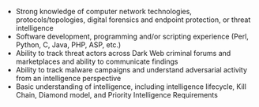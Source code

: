 - Strong knowledge of computer network technologies, protocols/topologies, digital forensics and endpoint protection, or threat intelligence
- Software development, programming and/or scripting experience (Perl, Python, C, Java, PHP, ASP, etc.)
- Ability to track threat actors across Dark Web criminal forums and marketplaces and ability to communicate findings
- Ability to track malware campaigns and understand adversarial activity from an intelligence perspective
- Basic understanding of intelligence, including intelligence lifecycle, Kill Chain, Diamond model, and Priority Intelligence Requirements